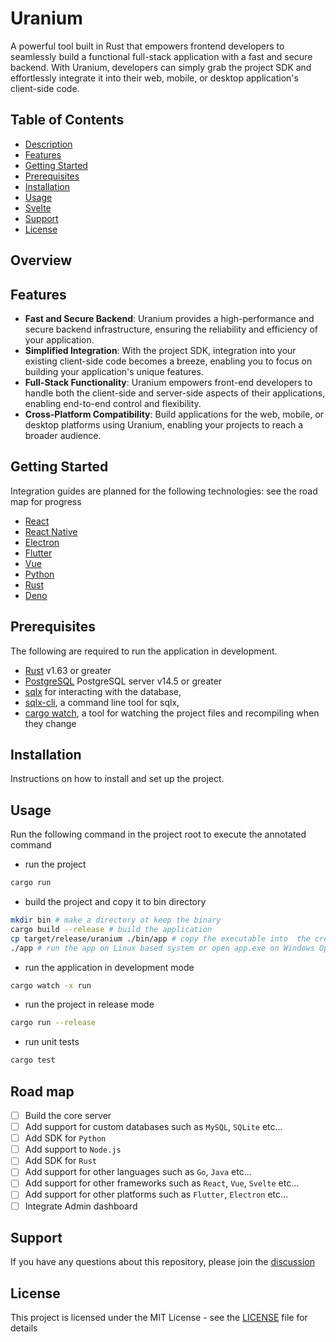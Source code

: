 # Uranium

A powerful tool built in Rust that empowers frontend developers to seamlessly build a functional full-stack application with a fast and secure backend. With Uranium, developers can simply grab the project SDK and effortlessly integrate it into their web, mobile, or desktop application's client-side code.

## Table of Contents

- [Description](#description)
- [Features](#features)
- [Getting Started](#getting-started)
- [Prerequisites](#prerequisites)
- [Installation](#installation)
- [Usage](#usage)
- [Svelte](https://svelte.dev/)
- [Support](#support)
- [License](#license)

## Overview

## Features

- **Fast and Secure Backend**: Uranium provides a high-performance and secure backend infrastructure, ensuring the reliability and efficiency of your application.
- **Simplified Integration**: With the project SDK, integration into your existing client-side code becomes a breeze, enabling you to focus on building your application's unique features.
- **Full-Stack Functionality**: Uranium empowers front-end developers to handle both the client-side and server-side aspects of their applications, enabling end-to-end control and flexibility.
- **Cross-Platform Compatibility**: Build applications for the web, mobile, or desktop platforms using Uranium, enabling your projects to reach a broader audience.

## Getting Started

Integration guides are planned for the following technologies: see the road map for progress

- [React](https://reactjs.org/)
- [React Native](https://reactnative.dev/)
- [Electron](https://www.electronjs.org/)
- [Flutter](https://flutter.dev/)
- [Vue](https://vuejs.org/)
- [Python](https://www.python.org/)
- [Rust](https://www.rust-lang.org/)
- [Deno](https://deno.land/)

## Prerequisites

The following are required to run the application in development.

- [Rust](https://www.rust-lang.org/tools/install) v1.63 or greater
- [PostgreSQL](https://www.postgresql.org/download/) PostgreSQL server v14.5 or greater
- [sqlx](https://crates.io/crates/sqlx) for interacting with the database,
- [sqlx-cli](https://crates.io/crates/sqlx-cli), a command line tool for sqlx,
- [cargo watch](https://crates.io/crates/cargo-watch), a tool for watching the project files and recompiling when they change

## Installation

Instructions on how to install and set up the project.

## Usage

Run the following command in the project root to execute the annotated command

- run the project

```sh
cargo run
```

- build the project and copy it to bin directory

```sh
mkdir bin # make a directory ot keep the binary
cargo build --release # build the application
cp target/release/uranium ./bin/app # copy the executable into  the created folder
./app # run the app on Linux based system or open app.exe on Windows Operating System
```

- run the application in development mode

```sh
cargo watch -x run
```

- run the project in release mode

```sh
cargo run --release
```

- run unit tests

```sh
cargo test
```

## Road map

- [ ] Build the core server
- [ ] Add support for custom databases such as `MySQL`, `SQLite` etc...
- [ ] Add SDK for `Python`
- [ ] Add support to `Node.js`
- [ ] Add SDK for `Rust`
- [ ] Add support for other languages such as `Go`, `Java` etc...
- [ ] Add support for other frameworks such as `React`, `Vue`, `Svelte` etc...
- [ ] Add support for other platforms such as `Flutter`, `Electron` etc...
- [ ] Integrate Admin dashboard

## Support

If you have any questions about this repository, please join the [discussion](https://github.com/opeolluwa/uranium/discussions)

## License

This project is licensed under the MIT License - see the [LICENSE](LICENSE) file for details
